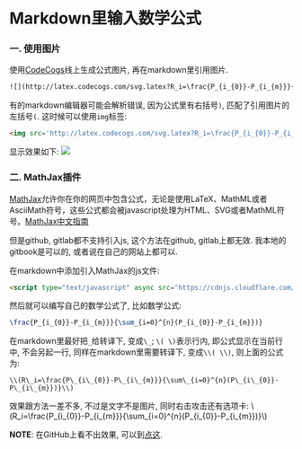 # Markdown里输入数学公式

### 一. 使用图片

使用[CodeCogs](http://latex.codecogs.com/eqneditor/editor.php?lang=zh-cn)线上生成公式图片, 再在markdown里引用图片.

```markdown
![](http://latex.codecogs.com/svg.latex?R_i=\frac{P_{i_{0}}-P_{i_{m}}}{\sum_{i=0}^{n}(P_{i_{0}}-P_{i_{m}})})
```

有的markdown编辑器可能会解析错误, 因为公式里有右括号`)`, 匹配了引用图片的左括号`(`. 这时候可以使用`img`标签:

```html
<img src='http://latex.codecogs.com/svg.latex?R_i=\frac{P_{i_{0}}-P_{i_{m}}}{\sum_{i=0}^{n}(P_{i_{0}}-P_{i_{m}})}'/>
```

显示效果如下:
<img src='http://latex.codecogs.com/svg.latex?R_i=\frac{P_{i_{0}}-P_{i_{m}}}{\sum_{i=0}^{n}(P_{i_{0}}-P_{i_{m}})}'/>

### 二. MathJax插件

[MathJax](https://www.mathjax.org)允许你在你的网页中包含公式，无论是使用LaTeX、MathML或者AsciiMath符号，这些公式都会被javascript处理为HTML、SVG或者MathML符号。[MathJax中文指南](https://mathjax-chinese-doc.readthedocs.io/en/latest/start.html)

但是github, gitlab都不支持引入js, 这个方法在github, gitlab上都无效. 我本地的gitbook是可以的, 或者说在自己的网站上都可以.

在markdown中添加引入MathJax的js文件:

```html
<script type="text/javascript" async src="https://cdnjs.cloudflare.com/ajax/libs/mathjax/2.7.1/MathJax.js?config=TeX-AMS-MML_HTMLorMML"></script>
```

然后就可以编写自己的数学公式了, 比如数学公式:

```latex
\frac{P_{i_{0}}-P_{i_{m}}}{\sum_{i=0}^{n}(P_{i_{0}}-P_{i_{m}})}
```

在markdown里最好把`_`给转译下, 变成`\_`; `\( \)`表示行内, 即公式显示在当前行中, 不会另起一行, 同样在markdown里需要转译下, 变成`\\( \\)`, 则上面的公式为:

```
\\(R\_i=\frac{P\_{i\_{0}}-P\_{i\_{m}}}{\sum\_{i=0}^{n}(P\_{i\_{0}}-P\_{i\_{m}})}\\)
```

<script type="text/javascript" async src="https://cdnjs.cloudflare.com/ajax/libs/mathjax/2.7.1/MathJax.js?config=TeX-AMS-MML_HTMLorMML"></script>
效果跟方法一差不多, 不过是文字不是图片, 同时右击攻击还有选项卡: \\(R\_i=\frac{P\_{i\_{0}}-P\_{i\_{m}}}{\sum\_{i=0}^{n}(P\_{i\_{0}}-P\_{i\_{m}})}\\)

**NOTE**: 在GitHub上看不出效果, 可以到[点这](https://lowzj.com/notes/math-formula.html#二-mathjax插件).
